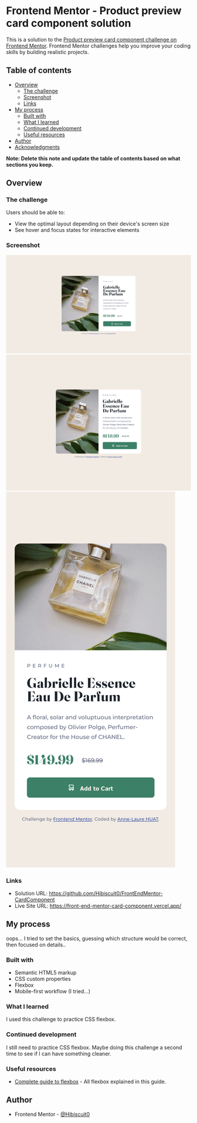 # Frontend Mentor - Product preview card component solution

This is a solution to the [Product preview card component challenge on Frontend Mentor](https://www.frontendmentor.io/challenges/product-preview-card-component-GO7UmttRfa). Frontend Mentor challenges help you improve your coding skills by building realistic projects. 

## Table of contents

- [Overview](#overview)
  - [The challenge](#the-challenge)
  - [Screenshot](#screenshot)
  - [Links](#links)
- [My process](#my-process)
  - [Built with](#built-with)
  - [What I learned](#what-i-learned)
  - [Continued development](#continued-development)
  - [Useful resources](#useful-resources)
- [Author](#author)
- [Acknowledgments](#acknowledgments)

**Note: Delete this note and update the table of contents based on what sections you keep.**

## Overview

### The challenge

Users should be able to:

- View the optimal layout depending on their device's screen size
- See hover and focus states for interactive elements

### Screenshot

![](./mySolution/FullScreen_Screenshot_2022-09-18_FrontendMentorProduct_preview_card_component.png)
![](./mySolution/MediumScreen_1300px_Screenshot_2022-09-18_FrontendMentorProduct_preview_card_component.png)
![](./mySolution/MobileDevices_Screenshot_2022-09-18.png)


### Links

- Solution URL: https://github.com/Hibiscuit0/FrontEndMentor-CardComponent
- Live Site URL: https://front-end-mentor-card-component.vercel.app/

## My process
oops... I tried to set the basics, guessing which structure would be correct, then focused on details.. 

### Built with
- Semantic HTML5 markup
- CSS custom properties
- Flexbox
- Mobile-first workflow (I tried...)

### What I learned
I used this challenge to practice CSS flexbox.


### Continued development
I still need to practice CSS flexbox. Maybe doing this challenge a second time to see if I can have something cleaner.

### Useful resources
- [Complete guide to flexbox](https://css-tricks.com/snippets/css/a-guide-to-flexbox/) - All flexbox explained in this guide.

## Author
- Frontend Mentor - [@Hibiscuit0](https://www.frontendmentor.io/profile/Hibiscuit0)

